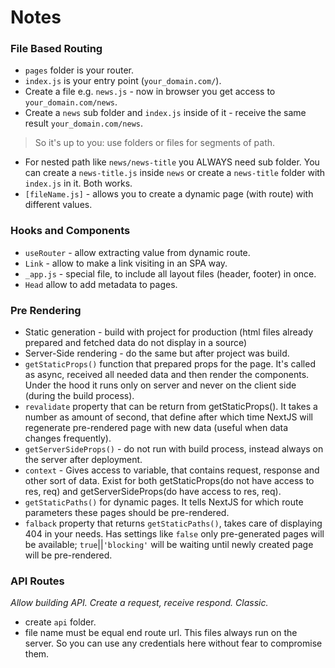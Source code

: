 # Notes
### File Based Routing
- `pages` folder is your router.
- `index.js` is your entry point (`your_domain.com/`).
- Create a file e.g. `news.js` - now in browser you get access to `your_domain.com/news`.
- Create a `news` sub folder and `index.js` inside of it - receive the same result `your_domain.com/news`.
>So it's up to you: use folders or files for segments of path. 
- For nested path like `news/news-title` you ALWAYS need sub folder. You can create a `news-title.js` inside `news` 
  or create a `news-title`  folder with `index.js` in it. Both works.
- `[fileName.js]` - allows you to create a dynamic page (with route) with different values.

### Hooks and Components
- `useRouter` - allow extracting value from dynamic route.
- `Link` - allow to make a link visiting in an SPA way.
- `_app.js` - special file, to include all layout files (header, footer) in once.
- `Head` allow to add metadata to pages.

### Pre Rendering
- Static generation - build with project for production (html files already prepared and fetched data do not display 
  in a source)
- Server-Side rendering - do the same but after project was build.
- `getStaticProps()` function that prepared props for the page. It's called as async, received all needed data 
  and then render the components. Under the hood it runs only on server and never on the client side (during the 
  build process).
- `revalidate` property that can be return from getStaticProps(). It takes a number as amount of second, that define 
  after which time NextJS will regenerate pre-rendered page with new data (useful when data changes frequently).  
- `getServerSideProps()` - do not run with build process, instead always on the server after deployment.  
- `context` - Gives access to variable, that contains request, response and other sort of data. Exist for both 
  getStaticProps(do not have access to res, req) and   getServerSideProps(do have access to res, req).
- `getStaticPaths()` for dynamic pages. It tells NextJS for which route parameters these pages should be pre-rendered.
- `falback` property that returns `getStaticPaths()`, takes care of displaying 404 in your needs. Has settings like 
  `false` only pre-generated pages will be available; `true`||`'blocking'` will be waiting until newly created page 
  will be pre-rendered. 

### API Routes
_Allow building API. Create a request, receive respond. Classic._
- create `api` folder.
- file name must be equal end route url. This files always run on the server. So you can use any credentials here 
  without fear to compromise them.